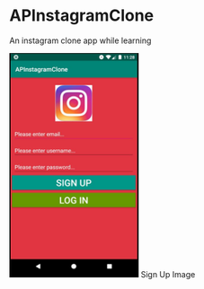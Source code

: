 # APInstagramClone
An instagram clone app while learning

<img src="https://github.com/Sheshank-Srivastava/APInstagramClone/blob/master/screenshot/instaclone.JPG" width="230" height="400">
Sign Up Image
